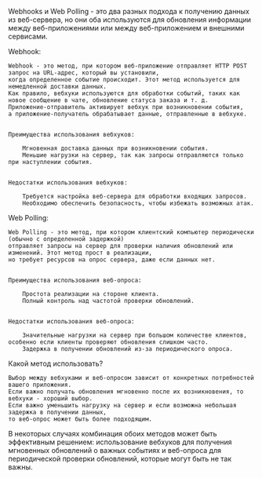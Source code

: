 Webhooks и Web Polling - это два разных подхода к получению данных из веб-сервера, 
но они оба используются для обновления информации между веб-приложениями или между веб-приложением и внешними сервисами.

Webhook:

    Webhook - это метод, при котором веб-приложение отправляет HTTP POST запрос на URL-адрес, который вы установили, 
    когда определенное событие происходит. Этот метод используется для немедленной доставки данных. 
    Как правило, вебхуки используются для обработки событий, таких как новое сообщение в чате, обновление статуса заказа и т. д. 
    Приложение-отправитель активирует вебхук при возникновении события, 
    а приложение-получатель обрабатывает данные, отправленные в вебхуке.
    
    
    Преимущества использования вебхуков:
    
        Мгновенная доставка данных при возникновении события.
        Меньшие нагрузки на сервер, так как запросы отправляются только при наступлении события.
    
    
    Недостатки использования вебхуков:
    
        Требуется настройка веб-сервера для обработки входящих запросов.
        Необходимо обеспечить безопасность, чтобы избежать возможных атак.
    

Web Polling:
    
    Web Polling - это метод, при котором клиентский компьютер периодически (обычно с определенной задержкой) 
    отправляет запросы на сервер для проверки наличия обновлений или изменений. Этот метод прост в реализации, 
    но требует ресурсов на опрос сервера, даже если данных нет.
    
    
    Преимущества использования веб-опроса:
    
        Простота реализации на стороне клиента.
        Полный контроль над частотой проверки обновлений.
    
    
    Недостатки использования веб-опроса:
    
        Значительные нагрузки на сервер при большом количестве клиентов, особенно если клиенты проверяют обновления слишком часто.
        Задержка в получении обновлений из-за периодического опроса.



Какой метод использовать?

    Выбор между вебхуками и веб-опросом зависит от конкретных потребностей вашего приложения. 
    Если важно получать обновления мгновенно после их возникновения, то вебхуки - хороший выбор. 
    Если важно уменьшить нагрузку на сервер и если возможна небольшая задержка в получении данных, 
    то веб-опрос может быть более подходящим.


В некоторых случаях комбинация обоих методов может быть эффективным решением: 
использование вебхуков для получения мгновенных обновлений о важных событиях 
и веб-опроса для периодической проверки обновлений, которые могут быть не так важны.
